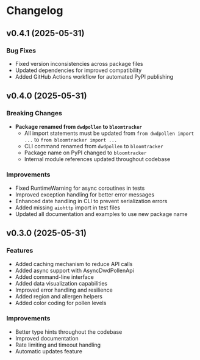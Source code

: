 # Changelog

## v0.4.1 (2025-05-31)

### Bug Fixes
- Fixed version inconsistencies across package files
- Updated dependencies for improved compatibility
- Added GitHub Actions workflow for automated PyPI publishing

## v0.4.0 (2025-05-31)

### Breaking Changes
- **Package renamed from `dwdpollen` to `bloomtracker`**
  - All import statements must be updated from `from dwdpollen import ...` to `from bloomtracker import ...`
  - CLI command renamed from `dwdpollen` to `bloomtracker`
  - Package name on PyPI changed to `bloomtracker`
  - Internal module references updated throughout codebase

### Improvements
- Fixed RuntimeWarning for async coroutines in tests
- Improved exception handling for better error messages
- Enhanced date handling in CLI to prevent serialization errors
- Added missing `aiohttp` import in test files
- Updated all documentation and examples to use new package name

## v0.3.0 (2025-05-31)

### Features
- Added caching mechanism to reduce API calls
- Added async support with AsyncDwdPollenApi
- Added command-line interface
- Added data visualization capabilities
- Improved error handling and resilience
- Added region and allergen helpers
- Added color coding for pollen levels

### Improvements
- Better type hints throughout the codebase
- Improved documentation
- Rate limiting and timeout handling
- Automatic updates feature


